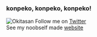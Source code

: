 ### konpeko, konpeko, konpeko!
![Okitasan](https://github.com/ksh1t1z/ksh1t1z/blob/master/Okita.png)
Follow me on [Twitter](https://twitter.com/kshitizwagle)<br/>
See my noobself made [website](https://ksh1t1z.github.io)

